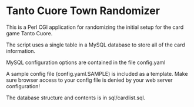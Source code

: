 Tanto Cuore Town Randomizer
===========================

This is a Perl CGI application for randomizing the initial setup for
the card game Tanto Cuore.

The script uses a single table in a MySQL database to store all of the
card information.

MySQL configuration options are contained in the file config.yaml

A sample config file (config.yaml.SAMPLE) is included as a template.
Make sure browser access to your config file is denied by your web
server configuration!

The database structure and contents is in sql/cardlist.sql.


